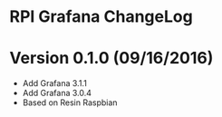 RPI Grafana ChangeLog
=================================

# Version 0.1.0 (09/16/2016)

- Add Grafana 3.1.1
- Add Grafana 3.0.4
- Based on Resin Raspbian
